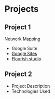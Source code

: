 # Projects

## Project 1
Network Mapping
- Google Suite
-  [Google Sites](https://sites.google.com/view/angely-suarez-dejesus/projects/introduction-attw-sigdoc)
-  [Flourish studio](https://sites.google.com/view/angely-suarez-dejesus/projects/introduction-attw-sigdoc/the-synthesis)


## Project 2
- Project Description
- Technologies Used
